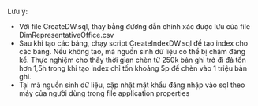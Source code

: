 Lưu ý: 
- Với file CreateDW.sql, thay bằng đường dẫn chính xác được lưu của file DimRepresentativeOffice.csv
- Sau khi tạo các bảng, chạy script CreateIndexDW.sql để tạo index cho các bảng. Nếu không tạo, mã nguồn sinh dữ liệu có thể bị chậm đáng kể. 
  Thực nghiệm cho thấy thời gian chèn từ 250k bản ghi trở đi đả tốn hơn 1,5h trong khi tạo index chỉ tốn khoảng 5p để chèn vào 1 triệu bản ghi. 
- Tại mã nguồn sinh dữ liệu, cập nhật mật khẩu đăng nhập vào sql theo máy của người dùng trong file application.properties
